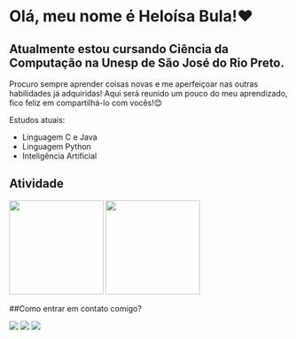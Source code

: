 # Olá, meu nome é Heloísa Bula!❤️

## Atualmente estou cursando Ciência da Computação na Unesp de São José do Rio Preto.
Procuro sempre aprender coisas novas e me aperfeiçoar nas outras habilidades já adquiridas! Aqui será reunido um pouco do meu aprendizado, fico feliz em compartilhá-lo com vocês!😊

Estudos atuais:

  - Linguagem C e Java
  - Linguagem Python
  - Inteligência Artificial

## Atividade
<img height="170em" src="https://github-readme-stats-sigma-five.vercel.app/api?username=HeloBula&show_icons=true&theme=dark&include_all_commits=true&count_private=true"/> <img height="170em" src="https://github-readme-stats-sigma-five.vercel.app/api/top-langs/?username=HeloBula&layout=compact&langs_count=7&theme=dark"/>

##Como entrar em contato comigo?
<div>
<a href="https://instagram.com/heloisabula" target="_blank"><img loading="lazy" src="https://img.shields.io/badge/-Instagram-%23E4405F?style=for-the-badge&logo=instagram&logoColor=white" target="_blank"></a>
<a href = "mailto:contato@seu-usuário-aqui"><img loading="lazy" src="https://img.shields.io/badge/Gmail-D14836?style=for-the-badge&logo=gmail&logoColor=white" target="_blank"></a>
<a href="https://www.linkedin.com/in/heloísa-bula-b14864230/" target="_blank"><img loading="lazy" src="https://img.shields.io/badge/-LinkedIn-%230077B5?style=for-the-badge&logo=linkedin&logoColor=white" target="_blank"></a>
</div>
